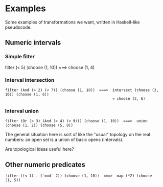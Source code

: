 # Examples

Some examples of transformations we want, written in Haskell-like pseudocode.

## Numeric intervals

### Simple filter

filter (< 5) (choose (1, 10)) ===>  choose (1, 4)

### Interval intersection

    filter (And (> 2) (< 7)) (choose (1, 10))  ===>  intersect (choose (3, 10)) (choose (1, 6))
                                                     = choose (3, 6)

### Interval union

    filter (Or (< 3) (And (> 4) (< 9))) (choose (1, 10))  ===>  union (choose (1, 2)) (choose (5, 8))

The general situation here is sort of like the "usual" topology on the real numbers: an open set is a union of basic opens (intervals).

Are topological ideas useful here?

## Other numeric predicates

    filter ((< 1) . (`mod` 2)) (choose (1, 10))  ===>  map (*2) (choose (1, 5))

